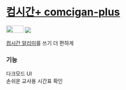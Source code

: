 # <a href='https://comcip.vercel.app/'>컴시간+ comcigan-plus</a>
<a href="https://comcip.vercel.app/"><img src="https://user-images.githubusercontent.com/112751504/226824210-a0561e70-6360-41c3-a3fc-0e2053b9f233.png" width='47' height='20'/></a>
<img src="https://img.shields.io/badge/beta-20232a.svg" />

<a href='http://comcigan.co.kr/'>컴시간 알리미</a>를 쓰기 더 편하게

### 기능
다크모드 UI<br>
손쉬운 교사용 시간표 확인
